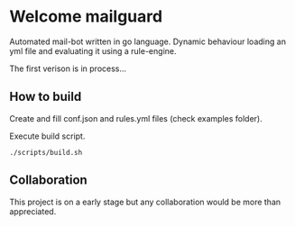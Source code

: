 # Welcome mailguard

Automated mail-bot written in go language.  Dynamic behaviour loading an yml file and evaluating it using a rule-engine.

The first verison is in process...


## How to build

Create and fill conf.json and rules.yml files (check examples folder).

Execute build script.

    ./scripts/build.sh



## Collaboration

This project is on a early stage but any collaboration would be more than appreciated.
